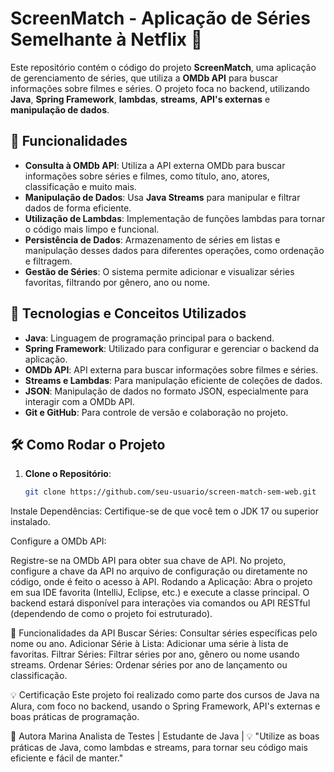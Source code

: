 # ScreenMatch - Aplicação de Séries Semelhante à Netflix 🍿

Este repositório contém o código do projeto **ScreenMatch**, uma aplicação de gerenciamento de séries, que utiliza a **OMDb API** para buscar informações sobre filmes e séries. 
O projeto foca no backend, utilizando **Java**, **Spring Framework**, **lambdas**, **streams**, **API's externas** e **manipulação de dados**.

## 📝 Funcionalidades

- **Consulta à OMDb API**: Utiliza a API externa OMDb para buscar informações sobre séries e filmes, como título, ano, atores, classificação e muito mais.
- **Manipulação de Dados**: Usa **Java Streams** para manipular e filtrar dados de forma eficiente.
- **Utilização de Lambdas**: Implementação de funções lambdas para tornar o código mais limpo e funcional.
- **Persistência de Dados**: Armazenamento de séries em listas e manipulação desses dados para diferentes operações, como ordenação e filtragem.
- **Gestão de Séries**: O sistema permite adicionar e visualizar séries favoritas, filtrando por gênero, ano ou nome.

## 🎯 Tecnologias e Conceitos Utilizados

- **Java**: Linguagem de programação principal para o backend.
- **Spring Framework**: Utilizado para configurar e gerenciar o backend da aplicação.
- **OMDb API**: API externa para buscar informações sobre filmes e séries.
- **Streams e Lambdas**: Para manipulação eficiente de coleções de dados.
- **JSON**: Manipulação de dados no formato JSON, especialmente para interagir com a OMDb API.
- **Git e GitHub**: Para controle de versão e colaboração no projeto.

## 🛠 Como Rodar o Projeto

1. **Clone o Repositório**:
   ```bash
   git clone https://github.com/seu-usuario/screen-match-sem-web.git
Instale Dependências: Certifique-se de que você tem o JDK 17 ou superior instalado.

Configure a OMDb API:

Registre-se na OMDb API para obter sua chave de API.
No projeto, configure a chave da API no arquivo de configuração ou diretamente no código, onde é feito o acesso à API.
Rodando a Aplicação: Abra o projeto em sua IDE favorita (IntelliJ, Eclipse, etc.) e execute a classe principal. O backend estará disponível para interações via comandos ou API RESTful (dependendo de como o projeto foi estruturado).

🚀 Funcionalidades da API
Buscar Séries: Consultar séries específicas pelo nome ou ano.
Adicionar Série à Lista: Adicionar uma série à lista de favoritas.
Filtrar Séries: Filtrar séries por ano, gênero ou nome usando streams.
Ordenar Séries: Ordenar séries por ano de lançamento ou classificação.

💡 Certificação
Este projeto foi realizado como parte dos cursos de Java na Alura, com foco no backend, usando o Spring Framework, API's externas e boas práticas de programação.

📝 Autora
Marina
Analista de Testes | Estudante de Java |
💡 "Utilize as boas práticas de Java, como lambdas e streams, para tornar seu código mais eficiente e fácil de manter."

